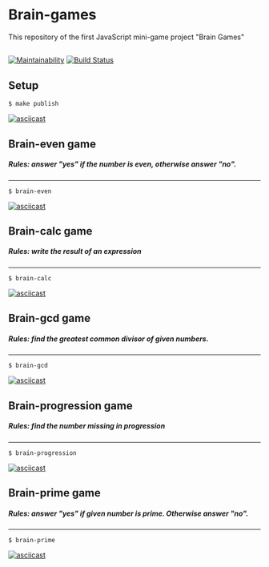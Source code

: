 # Brain-games
This repository of the first JavaScript mini-game project "Brain Games"
## 
[![Maintainability](https://api.codeclimate.com/v1/badges/a99a88d28ad37a79dbf6/maintainability)](https://codeclimate.com/github/codeclimate/codeclimate/maintainability) [![Build Status](https://travis-ci.org/Sadneur/frontend-project-lvl1.svg?branch=master)](https://travis-ci.org/Sadneur/frontend-project-lvl1)
## Setup
``
$ make publish
``

[![asciicast](https://asciinema.org/a/A4ppiwzxJFzYBVg3qqm0myHbN.svg)](https://asciinema.org/a/A4ppiwzxJFzYBVg3qqm0myHbN)

## Brain-even game
##### Rules: answer "yes" if the number is even, otherwise answer "no".
------------
``
$ brain-even
``

[![asciicast](https://asciinema.org/a/0Mjbxj60QxeHjuzBNhnRLM9YI.svg)](https://asciinema.org/a/0Mjbxj60QxeHjuzBNhnRLM9YI)

## Brain-calc game
##### Rules: write the result of an expression
------------
``
$ brain-calc
``

[![asciicast](https://asciinema.org/a/JVVqvMaG1mcYYyDlWh5qft3e4.svg)](https://asciinema.org/a/JVVqvMaG1mcYYyDlWh5qft3e4)

## Brain-gcd game
##### Rules: find the greatest common divisor of given numbers.
------------
``
$ brain-gcd
``

[![asciicast](https://asciinema.org/a/Er2XrG99uAnfcqlVowNAt0TN9.svg)](https://asciinema.org/a/Er2XrG99uAnfcqlVowNAt0TN9)

## Brain-progression game
##### Rules: find the number missing in progression
------------
``
$ brain-progression
``

[![asciicast](https://asciinema.org/a/RP7wGAXGT62ZSYFc6us17s3l4.svg)](https://asciinema.org/a/RP7wGAXGT62ZSYFc6us17s3l4)

## Brain-prime game
##### Rules: answer "yes" if given number is prime. Otherwise answer "no".
------------
``
$ brain-prime
``

[![asciicast](https://asciinema.org/a/ejbTdwKRv4uf7c6jvjGxcnZmw.svg)](https://asciinema.org/a/ejbTdwKRv4uf7c6jvjGxcnZmw)